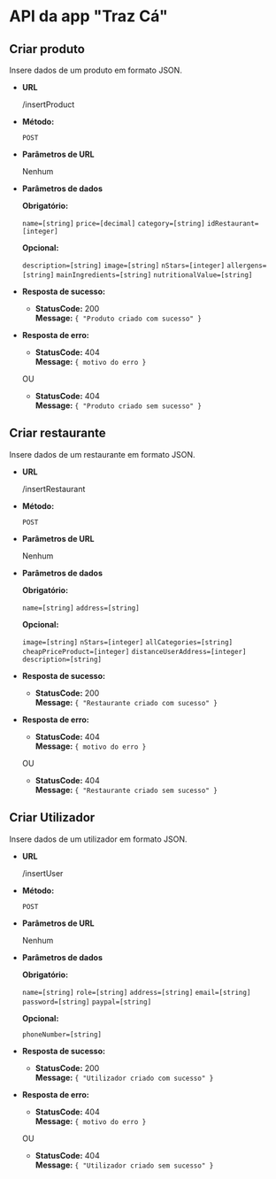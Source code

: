 # API da app "Traz Cá"
**Criar produto**
----
  Insere dados de um produto em formato JSON. 
  
* **URL**

  /insertProduct

* **Método:**

  `POST`
  
*  **Parâmetros de URL**

   Nenhum

* **Parâmetros de dados**

  **Obrigatório:**
 
   `name=[string]`
   `price=[decimal]`
   `category=[string]`
   `idRestaurant=[integer]`
   
   
   **Opcional:**
 
   `description=[string]`
   `image=[string]`
   `nStars=[integer]`
   `allergens=[string]`
   `mainIngredients=[string]`
   `nutritionalValue=[string]`

* **Resposta de sucesso:**

  * **StatusCode:** 200 <br />
    **Message:** `{ "Produto criado com sucesso" }`
 
* **Resposta de erro:**

  * **StatusCode:** 404 <br />
    **Message:** `{ motivo do erro }`

  OU

  * **StatusCode:** 404 <br />
    **Message:** `{ "Produto criado sem sucesso" }`
    
    
    
    
**Criar restaurante**
----
  Insere dados de um restaurante em formato JSON. 
  
* **URL**

  /insertRestaurant

* **Método:**

  `POST`
  
*  **Parâmetros de URL**

   Nenhum

* **Parâmetros de dados**

  **Obrigatório:**
 
   `name=[string]`
   `address=[string]`
   
   
   **Opcional:**
 
   `image=[string]`
   `nStars=[integer]`
   `allCategories=[string]`
   `cheapPriceProduct=[integer]`
   `distanceUserAddress=[integer]`
   `description=[string]`

* **Resposta de sucesso:**

  * **StatusCode:** 200 <br />
    **Message:** `{ "Restaurante criado com sucesso" }`
 
* **Resposta de erro:**

  * **StatusCode:** 404 <br />
    **Message:** `{ motivo do erro }`

  OU

  * **StatusCode:** 404 <br />
    **Message:** `{ "Restaurante criado sem sucesso" }`
    
    
    
    
**Criar Utilizador**
----
  Insere dados de um utilizador em formato JSON. 
  
* **URL**

  /insertUser

* **Método:**

  `POST`
  
*  **Parâmetros de URL**

   Nenhum

* **Parâmetros de dados**

  **Obrigatório:**
 
   `name=[string]`
   `role=[string]`
   `address=[string]`
   `email=[string]`
   `password=[string]`
   `paypal=[string]`
   
   
   **Opcional:**
 
   `phoneNumber=[string]`

* **Resposta de sucesso:**

  * **StatusCode:** 200 <br />
    **Message:** `{ "Utilizador criado com sucesso" }`
 
* **Resposta de erro:**

  * **StatusCode:** 404 <br />
    **Message:** `{ motivo do erro }`

  OU

  * **StatusCode:** 404 <br />
    **Message:** `{ "Utilizador criado sem sucesso" }`
